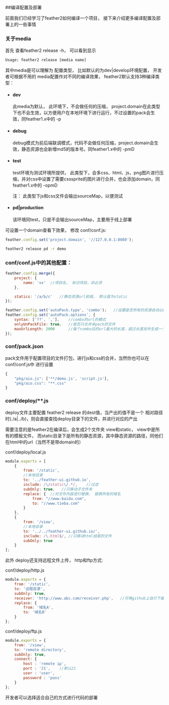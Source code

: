 ##编译配置及部署

前面我们已经学习了feather2如何编译一个项目， 接下来介绍更多编译配置及部署上的一些事情

### 关于media

首先 查看feather2 release -h， 可以看到显示

```sh
Usage: feather2 release [media name]
```

其中media是可以理解为 配置类型， 比如默认的为dev|develop环境配置， 开发者可根据不用的 media配置作对不同的编译效果， feather2默认支持3种编译类型：

* #### dev

    此media为默认， 此环境下，不会做任何的压缩， project.domain在此类型下也不会生效，以方便用户在本地环境下进行运行，不过设置的pack会生效，同feather1.x中的 -p

* #### debug
    debug模式为前后端联调模式，代码不会做任何压缩，project.domain会生效，静态资源也会新增md5的版本号。同feather1.x中的 -pmD

* #### test 

    test环境为测试环境所提供， 此类型下，会多css、html、js，png图片进行压缩，并对css中设置了需要csssprite的图片进行合并，也会添加domain，同feather1.x中的 -opmD

    注： 此类型下js和css文件会输出sourceMap，以便测试

* #### pd|production

    该环境同test，只是不会输出sourceMap，主要用于线上部署

可设置一个domain查看下效果， 修改 conf/conf.js:

```js
feather.config.set('project.domain', '//127.0.0.1:8080'); 
```

```sh
feather2 release pd -r demo
```

### conf/conf.js中的其他配置：

```js
feather.config.merge({
    project: {
        name: 'xx'  //项目名， 标识项目，非必须
    },

    statics: '/a/b/c'   //静态资源url前缀， 默认值为static
});

feather.config.set('autoPack.type', 'combo');   //设置是否所有的资源自动以combo方式合并
feather.config.set('autoPack.options', {
    syntax: ['??', ','],    //combo的url的模式
    onlyUnPackFile: true,   //是否只合并未pack的文件
    maxUrlLength: 2000      //每个combo后的url最大的长度，超过长度另外生成一个url
});
```

### conf/pack.json

pack文件用于配置项目的文件打包，进行js和css的合并，当然你也可以在conf/conf.js中 进行设置

```js
{
    "pkg/aio.js": ['**/demo.js', 'script.js'],
    "pkg/aio.css": "**.css"
}
```

### conf/deploy/**.js

deploy文件主要配置 feather2 release 的dest值，当产出的值不是一个 相对路径时(./a|../b)，则会直接查找deploy目录下的文件，并进行对应的产出

需要注意的是feather2在编译后，会生成2个文件夹 view和static， view中是所有的模板文件， 而static目录下是所有的静态资源，其中静态资源的路径，同他们在html中的url（当然不是带domain的）

conf/deploy/local.js

```js
module.exports = [
    {
        from: '/static',
        //本地目录
        to: '../feather-ui.github.io',
        include: /\/static\/.*/,    //过滤
        subOnly: true,   //只移动子文件夹
        replace: {  //对文件内容进行替换， 替换所有的域名
            from: "//www.baidu.com",
            to: "//www.tieba.com"
        }
    },
    {
        from: '/view',
        //本地目录
        to: '../../feather-ui.github.io/',
        include: /\.html$/, //只移动html结尾的文件
        subOnly: true
    }
];
```

此外 deploy还支持远程文件上传， http和ftp方式:

conf/deploy/http.js
```js
module.exports = {
    from: '/static',
    to: '远程目录',
    subOnly: true,
    receiver: 'http://www.abc.com/receiver.php',   //可再github上自行下载，地址：http://feather-team.github.io/vendor/receiver.php
    replace: {
        from: '域名A',
        to: '域名B'
    }
};
```

conf/deploy/ftp.js

```js
module.exports = {
    from: '/view',
    to: 'remote directory',
    subOnly: true,
    connect: {
        host : 'remote ip',
        port : '21',    //默认21
        user : 'user',
        password : 'pass'
    }
};
```

开发者可以选择适合自己的方式进行代码的部署